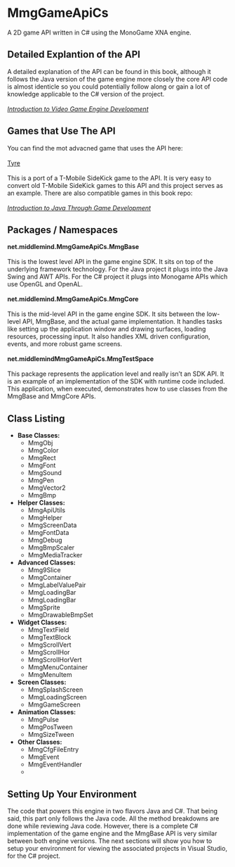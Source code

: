 # MmgGameApiCs
A 2D game API written in C# using the MonoGame XNA engine.

## Detailed Explantion of the API
A detailed explanation of the API can be found in this book, although it follows the Java version of the game engine more closely the core API code is almost identicle so you could potentially follow along or gain a lot of knowledge applicable to the C# version of the project.
<br>
<br>
[*Introduction to Video Game Engine Development*](https://github.com/Apress/introduction-video-game-engine-development)

## Games that Use The API
You can find the mot advacned game that uses the API here:
<br>
<br>
[Tyre](https://github.com/vbrusca/MmgGameApi-TyreSK)
<br>
<br>
This is a port of a T-Mobile SideKick game to the API. It is very easy to convert old T-Mobile SideKick games to this API and this project serves as an example.
There are also compatible games in this book repo:
<br>
<br>
[*Introduction to Java Through Game Development*](https://github.com/Apress/introduction-to-java-through-gamedev)

## Packages / Namespaces
<b>net.middlemind.MmgGameApiCs.MmgBase</b>
<br>
<br>
This is the lowest level API in the game engine SDK. It sits on top of the underlying framework technology. For the Java project it plugs into the Java Swing and AWT APIs. For the C# project it plugs into Monogame APIs which use OpenGL and OpenAL.
<br>
<br>
<b>net.middlemind.MmgGameApiCs.MmgCore</b>
<br>
<br>
This is the mid-level API in the game engine SDK. It sits between the low-level API, MmgBase, and the actual game implementation. It handles tasks like setting up the application window and drawing surfaces, loading resources, processing input. It also handles XML driven configuration, events, and more robust game screens.
<br>
<br>
<b>net.middlemindMmgGameApiCs.MmgTestSpace</b>
<br>
<br>
This package represents the application level and really isn’t an SDK API. It is an example of an implementation of the SDK with runtime code included. This application, when executed, demonstrates how to use classes from the MmgBase and MmgCore APIs.

## Class Listing
<ul>
  <li>
    <b>Base Classes:</b>
    <br>
    <ul>
      <li>MmgObj</li>
      <li>MmgColor</li>
      <li>MmgRect</li>
      <li>MmgFont</li>
      <li>MmgSound</li>
      <li>MmgPen</li>
      <li>MmgVector2</li>
      <li>MmgBmp</li>
    </ul>
  </li>
  <li>
    <b>Helper Classes:</b>
    <br>
    <ul>
      <li>MmgApiUtils</li>
      <li>MmgHelper</li>
      <li>MmgScreenData</li>
      <li>MmgFontData</li>
      <li>MmgDebug</li>
      <li>MmgBmpScaler</li>
      <li>MmgMediaTracker</li>
    </ul>  
  </li>
  <li>
    <b>Advanced Classes:</b>
    <ul>
      <li>Mmg9Slice</li>
      <li>MmgContainer</li>
      <li>MmgLabelValuePair</li>
      <li>MmgLoadingBar</li>
      <li>MmgLoadingBar</li>
      <li>MmgSprite</li>
      <li>MmgDrawableBmpSet</li>
    </ul>
  </li>

  <li>
    <b>Widget Classes:</b>
    <ul>
      <li>MmgTextField</li>
      <li>MmgTextBlock</li>
      <li>MmgScrollVert</li>
      <li>MmgScrollHor</li>
      <li>MmgScrollHorVert</li>
      <li>MmgMenuContainer</li>
      <li>MmgMenuItem</li>
    </ul>
  </li>
  <li>
    <b>Screen Classes:</b>
    <ul>
      <li>MmgSplashScreen</li>
      <li>MmgLoadingScreen</li>
      <li>MmgGameScreen</li>
    </ul>
  </li>
  <li>
    <b>Animation Classes:</b>
    <ul>
      <li>MmgPulse</li>
      <li>MmgPosTween</li>
      <li>MmgSizeTween</li>
    </ul>
  </li>
  <li>
    <b>Other Classes:</b>
    <ul>
      <li>MmgCfgFileEntry</li>
      <li>MmgEvent</li>
      <li>MmgEventHandler</li>
      <li></li>      
    </ul>
  </li>
</ul>

## Setting Up Your Environment
The code that powers this engine in two flavors Java and C#. That being said, this part only follows the Java code. All the method breakdowns are done while reviewing Java code. However, there is a complete C# implementation of the game engine and the MmgBase API is very similar between both engine versions. The next sections will show you how to setup your environment for viewing the associated projects in Visual Studio, for the C# project.
